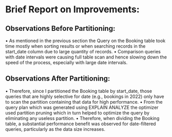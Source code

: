 # Brief Report on Improvements:

## Observations Before Partitioning:
•	As mentioned in the previous section the Query on the Booking table took time mostly when sorting results or when searching records in the start_date column due to large quantity of records.
•	Comparison queries with date intervals were causing full table scan and hence slowing down the speed of the process, especially with large date intervals.
## Observations After Partitioning:
•	Therefore, since I partitioned the Booking table by start_date, those queries that are highly selective for date (e.g., bookings in 2022) only have to scan the partition containing that data for high performance.
•	From the query plan which was generated using EXPLAIN ANALYZE the optimizer used partition pruning which in turn helped to optimize the query by eliminating any useless partition.
•	Therefore, when dividing the Booking table, a substantial performance benefit was observed for date-filtered queries, particularly as the data size increases.
